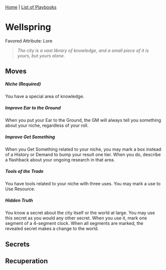 [Home](../index.md) | [List of Playbooks](../Index.md#Playbooks)

# Wellspring
Favored Attribute: Lore

>*The city is a vast library of knowledge, and a small piece of it is yours, but yours alone.*


## Moves

##### Niche (Required)
You have a special area of knowledge. 

##### Improve Ear to the Ground
When you put your Ear to the Ground, the GM will always tell you something about your niche, regardless of your roll.

##### Improve Get Something
When you Get Something related to your niche, you may mark a box instead of a History or Demand to bump your result one tier. When you do, describe a flashback about your ongoing research in that area.

##### Tools of the Trade
You have tools related to your niche with three uses. You may mark a use to Use Resource.

##### Hidden Truth
You know a secret about the city itself or the world at large. You may use this secret as you would any other secret. When you use it, mark one segment of a 4-segment clock. When all segments are marked, the revealed secret makes a change to the world.

## Secrets
## Recuperation